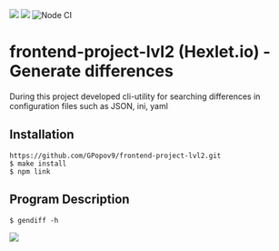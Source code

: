 <a href="https://codeclimate.com/github/GPopov9/frontend-project-lvl2/maintainability"><img src="https://api.codeclimate.com/v1/badges/c4fab2be8946d277deab/maintainability" /></a> <a href="https://codeclimate.com/github/GPopov9/frontend-project-lvl2/test_coverage"><img src="https://api.codeclimate.com/v1/badges/c4fab2be8946d277deab/test_coverage" /></a> 
![Node CI](https://github.com/GPopov9/frontend-project-lvl2/workflows/Node%20CI/badge.svg)

# frontend-project-lvl2 (Hexlet.io) - Generate differences
During this project developed cli-utility for searching differences in configuration files such as JSON, ini, yaml

## Installation 
```
https://github.com/GPopov9/frontend-project-lvl2.git
$ make install
$ npm link
```
## Program Description 
```
$ gendiff -h
```
<a href="https://asciinema.org/a/1orlltKX0QBUvAmaJvdvzQ84y" target="_blank"><img src="https://asciinema.org/a/1orlltKX0QBUvAmaJvdvzQ84y.svg" /></a>


